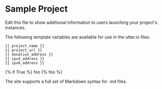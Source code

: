 # Sample Project
Edit this file to show additional information to users launching your project's instances.

The following template variables are available for use in the utter.io files:

    {{ project_name }}
    {{ project_url }}
    {{ donation_address }}
    {{ ipv4_address }}
    {{ ipv6_address }}

{% if True %}
foo
{% foo %}

The site supports a full set of Markdown syntax for .md files.
  
